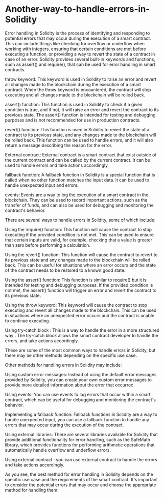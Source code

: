 # Another-way-to-handle-errors-in-Solidity

Error handling in Solidity is the process of identifying and responding to potential errors that may occur during the execution of a smart contract.
This can include things like checking for overflow or underflow when working with integers, ensuring that certain conditions are met before executing a function, or providing a way to revert the state of a contract in case of an error. Solidity provides several built-in keywords and functions, such as assert() and require(), that can be used for error handling in smart contracts.

throw keyword: This keyword is used in Solidity to raise an error and revert all changes made to the blockchain during the execution of a smart contract. When the throw keyword is encountered, the contract will stop executing and all changes made to the blockchain will be rolled back.

assert() function: This function is used in Solidity to check if a given condition is true, and if not, it will raise an error and revert the contract to its previous state. The assert() function is intended for testing and debugging purposes and is not recommended for use in production contracts.

revert() function: This function is used in Solidity to revert the state of a contract to its previous state, and any changes made to the blockchain will be rolled back. This function can be used to handle errors, and it will also return a message describing the reason for the error.

External contract: External contract is a smart contract that exist outside of the current contract and can be called by the current contract. It can be used to handle errors and take actions accordingly.

fallback function: A fallback function in Solidity is a special function that is called when no other function matches the input data. It can be used to handle unexpected input and errors.

events: Events are a way to log the execution of a smart contract in the blockchain. They can be used to record important actions, such as the transfer of funds, and can also be used for debugging and monitoring the contract's behavior.


There are several ways to handle errors in Solidity, some of which include:

Using the require() function: This function will cause the contract to stop executing if the provided condition is not met. This can be used to ensure that certain inputs are valid, for example, checking that a value is greater than zero before performing a calculation.

Using the revert() function: This function will cause the contract to revert to its previous state and any changes made to the blockchain will be rolled back. This can be useful for situations where an error occurs and the state of the contract needs to be restored to a known good state.

Using the assert() function: This function is similar to require() but it is intended for testing and debugging purposes. If the provided condition is not met, the assert() function will trigger an error and revert the contract to its previous state.

Using the throw keyword: This keyword will cause the contract to stop executing and revert all changes made to the blockchain. This can be used in situations where an unexpected error occurs and the contract is unable to continue executing.

Using try-catch block : This is a way to handle the error in a more structured way . The try-catch block allows the smart contract developer to handle the errors, and take actions accordingly.

These are some of the most common ways to handle errors in Solidity, but there may be other methods depending on the specific use case.


Other methods for handling errors in Solidity may include:

Using custom error messages: Instead of using the default error messages provided by Solidity, you can create your own custom error messages to provide more detailed information about the error that occurred.

Using events: You can use events to log errors that occur within a smart contract, which can be useful for debugging and monitoring the contract's behavior.

Implementing a fallback function: Fallback functions in Solidity are a way to handle unexpected input, you can use a fallback function to handle any errors that may occur during the execution of the contract.

Using external libraries: There are several libraries available for Solidity that provide additional functionality for error handling, such as the SafeMath library, which provides functions for performing arithmetic operations that automatically handle overflow and underflow errors.

Using external contract : you can use external contract to handle the errors and take actions accordingly.

As you see, the best method for error handling in Solidity depends on the specific use case and the requirements of the smart contract. It's important to consider the potential errors that may occur and choose the appropriate method for handling them.
